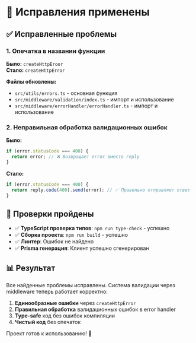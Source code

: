 # 🔧 Исправления применены

## ✅ Исправленные проблемы

### 1. **Опечатка в названии функции**

**Было:** `createHttpEroor`  
**Стало:** `createHttpError`

**Файлы обновлены:**

- `src/utils/errors.ts` - основная функция
- `src/middleware/validation/index.ts` - импорт и использование
- `src/middleware/errorHandler/errorHandler.ts` - импорт и использование

### 2. **Неправильная обработка валидационных ошибок**

**Было:**

```typescript
if (error.statusCode === 400) {
  return error; // ❌ Возвращает error вместо reply
}
```

**Стало:**

```typescript
if (error.statusCode === 400) {
  return reply.code(400).send(error); // ✅ Правильно отправляет ответ
}
```

## 🧪 Проверки пройдены

- ✅ **TypeScript проверка типов**: `npm run type-check` - успешно
- ✅ **Сборка проекта**: `npm run build` - успешно
- ✅ **Линтер**: Ошибок не найдено
- ✅ **Prisma генерация**: Клиент успешно сгенерирован

## 📊 Результат

Все найденные проблемы исправлены. Система валидации через middleware теперь работает корректно:

1. **Единообразные ошибки** через `createHttpError`
2. **Правильная обработка** валидационных ошибок в error handler
3. **Type-safe** код без ошибок компиляции
4. **Чистый код** без опечаток

Проект готов к использованию! 🚀

